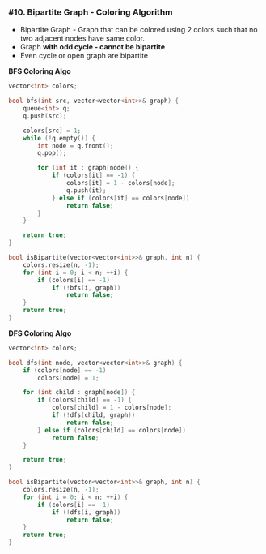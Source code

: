 ### #10. Bipartite Graph - Coloring Algorithm
- Bipartite Graph - Graph that can be colored using 2 colors such that no two adjacent nodes have same color.
- Graph **with odd cycle - cannot be bipartite**
- Even cycle or open graph are bipartite

**BFS Coloring Algo**
```cpp
vector<int> colors;

bool bfs(int src, vector<vector<int>>& graph) {
    queue<int> q;
    q.push(src);

    colors[src] = 1;
    while (!q.empty()) {
        int node = q.front();
        q.pop();

        for (int it : graph[node]) {
            if (colors[it] == -1) {
                colors[it] = 1 - colors[node];
                q.push(it);
            } else if (colors[it] == colors[node])
                return false;
        }
    }

    return true;
}

bool isBipartite(vector<vector<int>>& graph, int n) {
    colors.resize(n, -1);
    for (int i = 0; i < n; ++i) {
        if (colors[i] == -1)
            if (!bfs(i, graph))
                return false;
    }
    return true;
}
```

**DFS Coloring Algo**
```cpp
vector<int> colors;

bool dfs(int node, vector<vector<int>>& graph) {
    if (colors[node] == -1)
        colors[node] = 1;

    for (int child : graph[node]) {
        if (colors[child] == -1) {
            colors[child] = 1 - colors[node];
            if (!dfs(child, graph))
                return false;
        } else if (colors[child] == colors[node])
            return false;
    }

    return true;
}

bool isBipartite(vector<vector<int>>& graph, int n) {
    colors.resize(n, -1);
    for (int i = 0; i < n; ++i) {
        if (colors[i] == -1)
            if (!dfs(i, graph))
                return false;
    }
    return true;
}
```
